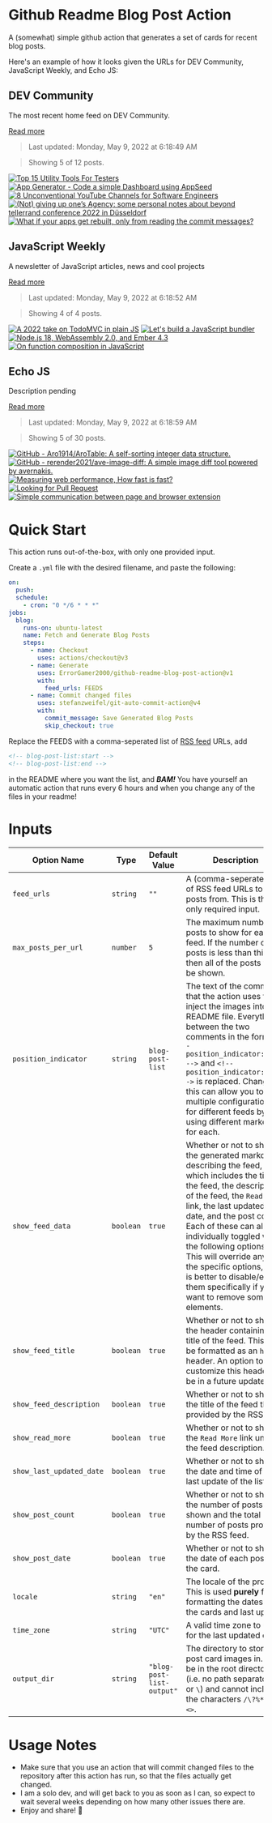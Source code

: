 # Github Readme Blog Post Action

A (somewhat) simple github action that generates a set of cards for recent blog posts.

Here's an example of how it looks given the URLs for DEV Community, JavaScript Weekly, and Echo JS:

<!-- post-list:start -->
## DEV Community

The most recent home feed on DEV Community.

[Read more](https://dev.to)
> Last updated: Monday, May 9, 2022 at 6:18:49 AM

> Showing 5 of 12 posts.

[![Top 15 Utility Tools For Testers](https://raw.githubusercontent.com/ErrorGamer2000/github-readme-blog-post-action/main/generated_files/DEV_Community/Top_15_Utility_Tools_For_Testers.svg)](https://dev.to/lambdatest/top-15-utility-tools-for-testers-1gip)
[![App Generator - Code a simple Dashboard using AppSeed](https://raw.githubusercontent.com/ErrorGamer2000/github-readme-blog-post-action/main/generated_files/DEV_Community/App_Generator_-_Code_a_simple_Dashboard_using_AppSeed.svg)](https://dev.to/sm0ke/app-generator-code-a-simple-dashboard-using-appseed-3ld1)
[![8 Unconventional YouTube Channels for Software Engineers](https://raw.githubusercontent.com/ErrorGamer2000/github-readme-blog-post-action/main/generated_files/DEV_Community/8_Unconventional_YouTube_Channels_for_Software_Engineers.svg)](https://dev.to/maddy/8-unconventional-youtube-channels-for-software-engineers-54d4)
[![(Not) giving up one’s Agency: some personal notes about beyond tellerrand conference 2022 in Düsseldorf](https://raw.githubusercontent.com/ErrorGamer2000/github-readme-blog-post-action/main/generated_files/DEV_Community/(Not)_giving_up_one’s_Agency__some_personal_notes_about_beyond_tellerrand_conference_2022_in_Düsseldorf.svg)](https://dev.to/ingosteinke/not-giving-up-ones-agency-some-personal-notes-about-beyond-tellerrand-conference-2022-in-dusseldorf-1de0)
[![What if your apps get rebuilt, only from reading the commit messages?](https://raw.githubusercontent.com/ErrorGamer2000/github-readme-blog-post-action/main/generated_files/DEV_Community/What_if_your_apps_get_rebuilt__only_from_reading_the_commit_messages_.svg)](https://dev.to/jankapunkt/what-if-your-apps-get-rebuilt-only-from-reading-the-commit-messages-2cbf)


## JavaScript Weekly

A newsletter of JavaScript articles, news and cool projects

[Read more](https://javascriptweekly.com/)
> Last updated: Monday, May 9, 2022 at 6:18:52 AM

> Showing 4 of 4 posts.

[![A 2022 take on TodoMVC in plain JS](https://raw.githubusercontent.com/ErrorGamer2000/github-readme-blog-post-action/main/generated_files/JavaScript_Weekly/A_2022_take_on_TodoMVC_in_plain_JS.svg)](https://javascriptweekly.com/issues/588)
[![Let's build a JavaScript bundler](https://raw.githubusercontent.com/ErrorGamer2000/github-readme-blog-post-action/main/generated_files/JavaScript_Weekly/Let's_build_a_JavaScript_bundler.svg)](https://javascriptweekly.com/issues/587)
[![Node.js 18, WebAssembly 2.0, and Ember 4.3](https://raw.githubusercontent.com/ErrorGamer2000/github-readme-blog-post-action/main/generated_files/JavaScript_Weekly/Node.js_18__WebAssembly_2.0__and_Ember_4.3.svg)](https://javascriptweekly.com/issues/586)
[![On function composition in JavaScript](https://raw.githubusercontent.com/ErrorGamer2000/github-readme-blog-post-action/main/generated_files/JavaScript_Weekly/On_function_composition_in_JavaScript.svg)](https://javascriptweekly.com/issues/585)


## Echo JS

Description pending

[Read more](
http://www.echojs.com
)
> Last updated: Monday, May 9, 2022 at 6:18:59 AM

> Showing 5 of 30 posts.

[![GitHub - Aro1914/AroTable: A self-sorting integer data structure.](https://raw.githubusercontent.com/ErrorGamer2000/github-readme-blog-post-action/main/generated_files/_Echo_JS_/GitHub_-_Aro1914_AroTable__A_self-sorting_integer_data_structure..svg)](https://github.com/Aro1914/AroTable)
[![GitHub - rerender2021/ave-image-diff: A simple image diff tool powered by avernakis.](https://raw.githubusercontent.com/ErrorGamer2000/github-readme-blog-post-action/main/generated_files/_Echo_JS_/GitHub_-_rerender2021_ave-image-diff__A_simple_image_diff_tool_powered_by_avernakis..svg)](https://github.com/rerender2021/ave-image-diff)
[![Measuring web performance, How fast is fast?](https://raw.githubusercontent.com/ErrorGamer2000/github-readme-blog-post-action/main/generated_files/_Echo_JS_/Measuring_web_performance__How_fast_is_fast_.svg)](https://medhatdawoud.net/blog/measuring-web-performance)
[![Looking for Pull Request](https://raw.githubusercontent.com/ErrorGamer2000/github-readme-blog-post-action/main/generated_files/_Echo_JS_/Looking_for_Pull_Request.svg)](https://lookingforpullrequests.carrd.co)
[![Simple communication between page and browser extension](https://raw.githubusercontent.com/ErrorGamer2000/github-readme-blog-post-action/main/generated_files/_Echo_JS_/Simple_communication_between_page_and_browser_extension.svg)](https://dev.to/przemyslawjanpietrzak/simple-communication-between-page-and-browser-extension-1knf)


<!-- post-list:end -->

# Quick Start

This action runs out-of-the-box, with only one provided input.

Create a `.yml` file with the desired filename, and paste the following:

```yml
on:
  push:
  schedule:
    - cron: "0 */6 * * *"
jobs:
  blog:
    runs-on: ubuntu-latest
    name: Fetch and Generate Blog Posts
    steps:
      - name: Checkout
        uses: actions/checkout@v3
      - name: Generate
        uses: ErrorGamer2000/github-readme-blog-post-action@v1
        with:
          feed_urls: FEEDS
      - name: Commit changed files
        uses: stefanzweifel/git-auto-commit-action@v4
        with:
          commit_message: Save Generated Blog Posts
          skip_checkout: true
```

Replace the FEEDS with a comma-seperated list of [RSS feed](https://rss.com/blog/how-do-rss-feeds-work/) URLs, add

```md
<!-- blog-post-list:start -->
<!-- blog-post-list:end -->
```

in the README where you want the list, and **_BAM!_** You have yourself an automatic action that runs every 6 hours and when you change any of the files in your readme!

# Inputs

<table>
  <thead>
    <tr>
      <th>Option Name</th>
      <th>Type</th>
      <th>Default Value</th>
      <th>Description</th>
    </tr>
  </thead>
  <tbody>
    <tr>
      <td><code>feed_urls</code></td>
      <td><code>string</code></td>
      <td><code>""</code></td>
      <td>A (comma-seperated) list of RSS feed URLs to load posts from. This is the only required input.</td>
    </tr>
    <tr>
      <td><code>max_posts_per_url</code></td>
      <td><code>number</code></td>
      <td><code>5</code></td>
      <td>The maximum number of posts to show for each feed. If the number of posts is less than this, then all of the posts will be shown.</td>
    </tr>
    <tr>
      <td><code>position_indicator</code></td>
      <td><code>string</code></td>
      <td><code>blog-post-list</code></td>
      <td>The text of the comments that the action uses to inject the images into the README file. Everything between the two comments in the form <code>&lt;!-- position_indicator:start --&gt;</code> and <code>&lt;!-- position_indicator:end --&gt;</code> is replaced. Changing this can allow you to use multiple configurations for different feeds by using different markers for each.</td>
    </tr>
    <tr>
      <td><code>show_feed_data</code></td>
      <td><code>boolean</code></td>
      <td><code>true</code></td>
      <td>Whether or not to show the generated markdown describing the feed, which includes the title of the feed, the description of the feed, the <code>Read More</code> link, the last updated date, and the post count. Each of these can also be individually toggled with the following options. This will override any of the specific options, so it is better to disable/enable them specifically if you want to remove some elements.</td>
    </tr>
    <tr>
      <td><code>show_feed_title</code></td>
      <td><code>boolean</code></td>
      <td><code>true</code></td>
      <td>Whether or not to show the header containing the title of the feed. This will be formatted as an <code>h2</code> header. An option to customize this header will be in a future update.</td>
    </tr>
    <tr>
      <td><code>show_feed_description</code></td>
      <td><code>boolean</code></td>
      <td><code>true</code></td>
      <td>Whether or not to show the title of the feed that is provided by the RSS feed.</td>
    </tr>
    <tr>
      <td><code>show_read_more</code></td>
      <td><code>boolean</code></td>
      <td><code>true</code></td>
      <td>Whether or not to show the <code>Read More</code> link under the feed description.</td>
    </tr>
    <tr>
      <td><code>show_last_updated_date</code></td>
      <td><code>boolean</code></td>
      <td><code>true</code></td>
      <td>Whether or not to show the date and time of the last update of the list.</td>
    </tr>
    <tr>
      <td><code>show_post_count</code></td>
      <td><code>boolean</code></td>
      <td><code>true</code></td>
      <td>Whether or not to show the number of posts shown and the total number of posts provided by the RSS feed.</td>
    </tr>
    <tr>
      <td><code>show_post_date</code></td>
      <td><code>boolean</code></td>
      <td><code>true</code></td>
      <td>Whether or not to show the date of each post on the card.</td>
    </tr>
    <tr>
      <td><code>locale</code></td>
      <td><code>string</code></td>
      <td><code>"en"</code></td>
      <td>The locale of the project. This is used <strong>purely</strong> for formatting the dates of the cards and last update.</td>
    </tr>
    <tr>
      <td><code>time_zone</code></td>
      <td><code>string</code></td>
      <td><code>"UTC"</code></td>
      <td>A valid time zone to use for the last updated date.</td>
    </tr>
    <tr>
      <td><code>output_dir</code></td>
      <td><code>string</code></td>
      <td><code>"blog-post-list-output"</code></td>
      <td>The directory to store the post card images in. Must be in the root directory (i.e. no path separators <code>/</code> or <code>\</code>) and cannot include the characters <code>/\?%*:|"&lt;&gt;</code>.</td>
    </tr>
<!--
    <tr>
      <td><code></code></td>
      <td><cde></cde></td>
      <td><code></code></td>
      <td></td>
    </tr>
-->
  </tbody>
</table>

# Usage Notes

- Make sure that you use an action that will commit changed files to the repository after this action has run, so that the files actually get changed.
- I am a solo dev, and will get back to you as soon as I can, so expect to wait several weeks depending on how many other issues there are.
- Enjoy and share! 🤗
